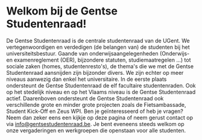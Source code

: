 # Welkom bij de Gentse Studentenraad!

De Gentse Studentenraad is de centrale studentenraad van de UGent. We vertegenwoordigen en verdedigen (de belangen van) de studenten bij het universiteitsbestuur. Gaande van onderwijsaangelegenheden (Onderwijs- en examenreglement (OER), bijzondere statuten, studiemaatregelen ...) tot sociale zaken (homes, studentenresto's), de thema's die we met de Gentse Studentenraad aansnijden zijn bijzonder divers. We zijn echter op meer niveaus aanwezig dan enkel het universitaire. In de eerste plaats ondersteunt de Gentse Studentenraad de elf facultaire studentenraden. Ook op het stedelijk niveau en op het Vlaams niveau is de Gentse Studentenraad actief. Daarenboven ondersteunt de Gentse Studentenraad ook verschillende grote en minder grote projecten zoals de Fietsambassade, Student Kick-Off en Zeus WPI. Ben je geïnteresseerd of heb je vragen? Neem dan zeker eens een kijkje op deze pagina of neem gerust contact op via info@gentsestudentenraad.be. Je bent eveneens steeds welkom op onze vergaderingen en werkgroepen die openstaan voor alle studenten.


